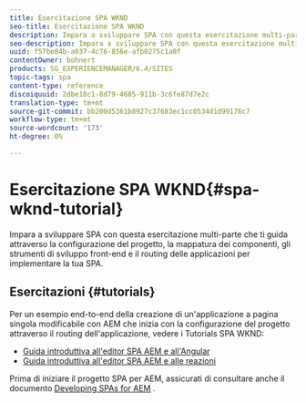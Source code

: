 ```yaml
---
title: Esercitazione SPA WKND
seo-title: Esercitazione SPA WKND
description: Impara a sviluppare SPA con questa esercitazione multi-parte che ti guida attraverso la configurazione del progetto, la mappatura dei componenti, gli strumenti di sviluppo front-end e il routing delle applicazioni per implementare la tua SPA.
seo-description: Impara a sviluppare SPA con questa esercitazione multi-parte che ti guida attraverso la configurazione del progetto, la mappatura dei componenti, gli strumenti di sviluppo front-end e il routing delle applicazioni per implementare la tua SPA.
uuid: f57be84b-a037-4c76-856e-afb0275c1a0f
contentOwner: bohnert
products: SG_EXPERIENCEMANAGER/6.4/SITES
topic-tags: spa
content-type: reference
discoiquuid: 2dbe18c1-8d79-4685-911b-3c6fe87d7e2c
translation-type: tm+mt
source-git-commit: bb200d5361b8927c37683ec1cc0534d1d99176c7
workflow-type: tm+mt
source-wordcount: '173'
ht-degree: 0%

---
```



# Esercitazione SPA WKND{#spa-wknd-tutorial}

Impara a sviluppare SPA con questa esercitazione multi-parte che ti guida attraverso la configurazione del progetto, la mappatura dei componenti, gli strumenti di sviluppo front-end e il routing delle applicazioni per implementare la tua SPA.

## Esercitazioni {#tutorials}

Per un esempio end-to-end della creazione di un&#39;applicazione a pagina singola modificabile con AEM che inizia con la configurazione del progetto attraverso il routing dell&#39;applicazione, vedere i Tutorials SPA WKND:

* [Guida introduttiva all&#39;editor SPA AEM e all&#39;Angular](https://docs.adobe.com/content/help/en/experience-manager-learn/spa-angular-tutorial/overview.html)
* [Guida introduttiva all&#39;editor SPA AEM e alle reazioni](https://docs.adobe.com/content/help/en/experience-manager-learn/spa-react-tutorial/overview.html)

Prima di iniziare il progetto SPA per AEM, assicurati di consultare anche il documento [Developing SPAs for AEM](/help/sites-developing/spa-architecture.md) .
